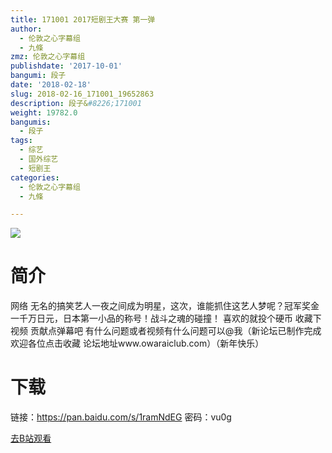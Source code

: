 ```yaml
---
title: 171001 2017短剧王大赛 第一弹
author:
  - 伦敦之心字幕组
  - 九條
zmz: 伦敦之心字幕组
publishdate: '2017-10-01'
bangumi: 段子
date: '2018-02-18'
slug: 2018-02-16_171001_19652863
description: 段子&#8226;171001
weight: 19782.0
bangumis:
  - 段子
tags:
  - 综艺
  - 国外综艺
  - 短剧王
categories:
  - 伦敦之心字幕组
  - 九條

---
```

![](https://i.imgur.com/3zLpaSG.png)
# 简介  
网络
无名的搞笑艺人一夜之间成为明星，这次，谁能抓住这艺人梦呢？冠军奖金一千万日元，日本第一小品的称号！战斗之魂的碰撞！
喜欢的就投个硬币 收藏下视频 贡献点弹幕吧 有什么问题或者视频有什么问题可以@我（新论坛已制作完成 欢迎各位点击收藏 论坛地址www.owaraiclub.com）（新年快乐）  

# 下载
链接：https://pan.baidu.com/s/1ramNdEG 
密码：vu0g

[去B站观看](https://www.bilibili.com/video/av19652863/)
 

